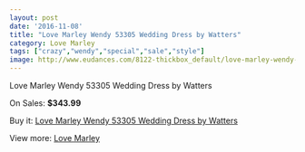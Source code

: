 ```yaml
---
layout: post
date: '2016-11-08'
title: "Love Marley Wendy 53305 Wedding Dress by Watters"
category: Love Marley
tags: ["crazy","wendy","special","sale","style"]
image: http://www.eudances.com/8122-thickbox_default/love-marley-wendy-53305-wedding-dress-by-watters.jpg
---
```

Love Marley Wendy 53305 Wedding Dress by Watters

On Sales: **$343.99**
<a href="https://www.eudances.com/en/love-marley/2822-love-marley-wendy-53305-wedding-dress-by-watters.html"><amp-img layout="responsive" width="600" height="600" src="//www.eudances.com/8122-thickbox_default/love-marley-wendy-53305-wedding-dress-by-watters.jpg" alt="Love Marley Wendy 53305 Wedding Dress by Watters 0" /></a>
<a href="https://www.eudances.com/en/love-marley/2822-love-marley-wendy-53305-wedding-dress-by-watters.html"><amp-img layout="responsive" width="600" height="600" src="//www.eudances.com/8126-thickbox_default/love-marley-wendy-53305-wedding-dress-by-watters.jpg" alt="Love Marley Wendy 53305 Wedding Dress by Watters 1" /></a>
<a href="https://www.eudances.com/en/love-marley/2822-love-marley-wendy-53305-wedding-dress-by-watters.html"><amp-img layout="responsive" width="600" height="600" src="//www.eudances.com/8125-thickbox_default/love-marley-wendy-53305-wedding-dress-by-watters.jpg" alt="Love Marley Wendy 53305 Wedding Dress by Watters 2" /></a>
<a href="https://www.eudances.com/en/love-marley/2822-love-marley-wendy-53305-wedding-dress-by-watters.html"><amp-img layout="responsive" width="600" height="600" src="//www.eudances.com/8124-thickbox_default/love-marley-wendy-53305-wedding-dress-by-watters.jpg" alt="Love Marley Wendy 53305 Wedding Dress by Watters 3" /></a>
<a href="https://www.eudances.com/en/love-marley/2822-love-marley-wendy-53305-wedding-dress-by-watters.html"><amp-img layout="responsive" width="600" height="600" src="//www.eudances.com/8123-thickbox_default/love-marley-wendy-53305-wedding-dress-by-watters.jpg" alt="Love Marley Wendy 53305 Wedding Dress by Watters 4" /></a>

Buy it: [Love Marley Wendy 53305 Wedding Dress by Watters](https://www.eudances.com/en/love-marley/2822-love-marley-wendy-53305-wedding-dress-by-watters.html "Love Marley Wendy 53305 Wedding Dress by Watters")

View more: [Love Marley](https://www.eudances.com/en/44-love-marley "Love Marley")